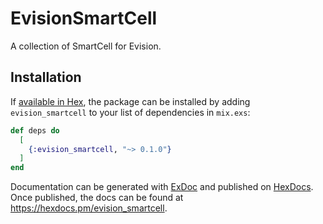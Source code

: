 # EvisionSmartCell

A collection of SmartCell for Evision.

## Installation

If [available in Hex](https://hex.pm/docs/publish), the package can be installed
by adding `evision_smartcell` to your list of dependencies in `mix.exs`:

```elixir
def deps do
  [
    {:evision_smartcell, "~> 0.1.0"}
  ]
end
```

Documentation can be generated with [ExDoc](https://github.com/elixir-lang/ex_doc)
and published on [HexDocs](https://hexdocs.pm). Once published, the docs can
be found at <https://hexdocs.pm/evision_smartcell>.


